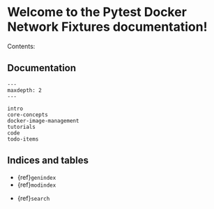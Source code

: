 # Welcome to the Pytest Docker Network Fixtures documentation!


Contents:

## Documentation


```{toctree}
---
maxdepth: 2
---

intro
core-concepts
docker-image-management
tutorials
code
todo-items
```




## Indices and tables

- {ref}`genindex`
- {ref}`modindex`
* {ref}`search`